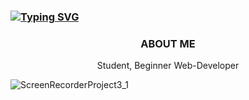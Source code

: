### [![Typing SVG](https://readme-typing-svg.demolab.com?font=Fira+Code&size=25&duration=5500&pause=1000&color=2C99C9&width=435&lines=Hello%2C+I'am+Lil-Krl)](https://git.io/typing-svg)

<p align="center">
  <h3 align="center">ABOUT ME</h3>
  
  <p align="center">
    Student, Beginner Web-Developer
    <br />

 ![ScreenRecorderProject3_1](https://user-images.githubusercontent.com/109681418/203858547-21af2531-c5c2-4585-8ff9-2d1b9b8f6fe0.gif)

